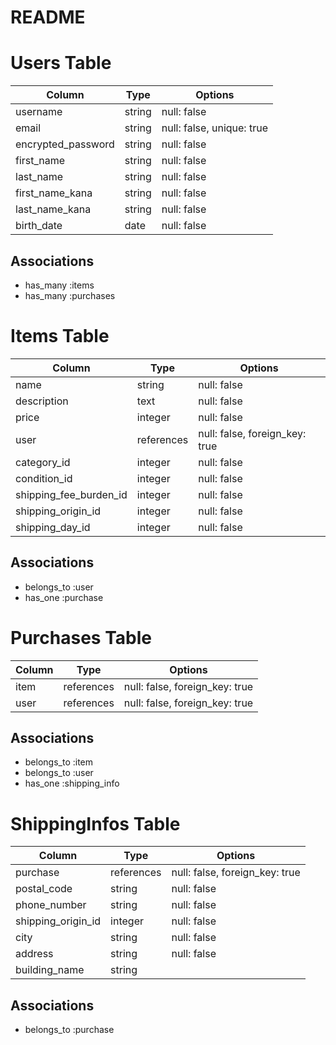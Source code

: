 # README

# Users Table

| Column             | Type   | Options     |
|--------------------|--------|-------------|
| username           | string | null: false |
| email              | string | null: false, unique: true |
| encrypted_password | string | null: false |
|first_name | string | null: false |
|last_name | string | null: false |
|first_name_kana | string | null: false |
|last_name_kana | string | null: false |
|birth_date | date | null: false |




## Associations
- has_many :items
- has_many :purchases

# Items Table

| Column       | Type       | Options                       |
|--------------|------------|-------------------------------|
| name         | string     | null: false                   |
| description  | text       | null: false                   |
| price        | integer    | null: false                   |
| user         | references | null: false, foreign_key: true|
| category_id	   |integer	    | null: false                   |
| condition_id	   |integer	    | null: false                   |
| shipping_fee_burden_id|integer	| null: false               |
| shipping_origin_id	   |integer  |	null: false               |
| shipping_day_id     |integer  | null: false               |


## Associations
- belongs_to :user
- has_one :purchase

# Purchases Table

| Column     | Type       | Options                        |
|------------|------------|--------------------------------|
| item       | references | null: false, foreign_key: true |
| user       | references | null: false, foreign_key: true |


## Associations
- belongs_to :item
- belongs_to :user
- has_one :shipping_info

# ShippingInfos Table

| Column        | Type       | Options                        |
|---------------|------------|--------------------------------|
| purchase　    | references | null: false, foreign_key: true |
| postal_code      | string     | null: false                    |
| phone_number  | string     | null: false                    |
|shipping_origin_id  |integer	     |null: false                     |
|city           |string      |null: false　　　　　                      |
|address         |	string	 |null: false                     |
|building_name   |	string   |                                |


## Associations
- belongs_to :purchase

